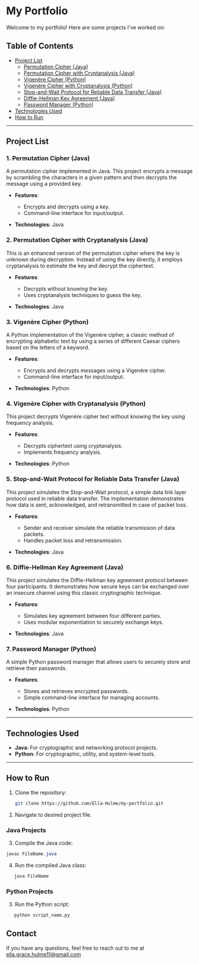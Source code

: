 # My Portfolio

Welcome to my portfolio! Here are some projects I've worked on: 

## Table of Contents
- [Project List](#project-list)
  - [Permutation Cipher (Java)](#1-permutation-cipher-java)
  - [Permutation Cipher with Cryptanalysis (Java)](#permutation-cipher-with-cryptanalysis-java)
  - [Vigenère Cipher (Python)](#vigenère-cipher-python)
  - [Vigenère Cipher with Cryptanalysis (Python)](#vigenère-cipher-with-cryptanalysis-python)
  - [Stop-and-Wait Protocol for Reliable Data Transfer (Java)](#stop-and-wait-protocol-for-reliable-data-transfer-java)
  - [Diffie-Hellman Key Agreement (Java)](#diffie-hellman-key-agreement-java)
  - [Password Manager (Python)](#password-manager-python)
- [Technologies Used](#technologies-used)
- [How to Run](#how-to-run)

---

## Project List

### 1. Permutation Cipher (Java)
A permutation cipher implemented in Java. This project encrypts a message by scrambling the characters in a given pattern and then decrypts the message using a provided key.

- **Features**: 
  - Encrypts and decrypts using a key.
  - Command-line interface for input/output.

- **Technologies**: Java

### 2. Permutation Cipher with Cryptanalysis (Java)
This is an enhanced version of the permutation cipher where the key is unknown during decryption. Instead of using the key directly, it employs cryptanalysis to estimate the key and decrypt the ciphertext.

- **Features**: 
  - Decrypts without knowing the key.
  - Uses cryptanalysis techniques to guess the key.

- **Technologies**: Java

### 3. Vigenère Cipher (Python)
A Python implementation of the Vigenère cipher, a classic method of encrypting alphabetic text by using a series of different Caesar ciphers based on the letters of a keyword.

- **Features**: 
  - Encrypts and decrypts messages using a Vigenère cipher.
  - Command-line interface for input/output.

- **Technologies**: Python

### 4. Vigenère Cipher with Cryptanalysis (Python)
This project decrypts Vigenère cipher text without knowing the key using frequency analysis. 

- **Features**: 
  - Decrypts ciphertext using cryptanalysis.
  - Implements frequency analysis.

- **Technologies**: Python

### 5. Stop-and-Wait Protocol for Reliable Data Transfer (Java)
This project simulates the Stop-and-Wait protocol, a simple data link layer protocol used in reliable data transfer. The implementation demonstrates how data is sent, acknowledged, and retransmitted in case of packet loss.

- **Features**: 
  - Sender and receiver simulate the reliable transmission of data packets.
  - Handles packet loss and retransmission.

- **Technologies**: Java

### 6. Diffie-Hellman Key Agreement (Java)
This project simulates the Diffie-Hellman key agreement protocol between four participants. It demonstrates how secure keys can be exchanged over an insecure channel using this classic cryptographic technique.

- **Features**: 
  - Simulates key agreement between four different parties.
  - Uses modular exponentiation to securely exchange keys.

- **Technologies**: Java

### 7. Password Manager (Python)
A simple Python password manager that allows users to securely store and retrieve their passwords.

- **Features**: 
  - Stores and retrieves encrypted passwords.
  - Simple command-line interface for managing accounts.

- **Technologies**: Python

---

## Technologies Used
- **Java**: For cryptographic and networking protocol projects.
- **Python**: For cryptographic, utility, and system-level tools.
  
---

## How to Run

1. Clone the repository: 
   ```bash
   git clone https://github.com/Ella-Hulme/my-portfolio.git

2. Navigate to desired project file.

### Java Projects
3. Compile the Java code:
 ```java
javac FileName.java
```
   
4. Run the compiled Java class:
```java
   java FileName
```
   
### Python Projects
3. Run the Python script:
```python
   python script_name.py
```

## Contact
If you have any questions, feel free to reach out to me at ella.grace.hulme11@gmail.com
